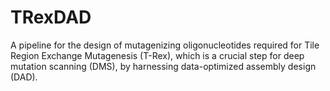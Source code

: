 # TRexDAD
A pipeline for the design of mutagenizing oligonucleotides required for Tile Region Exchange Mutagenesis (T-Rex), which is a crucial step for deep mutation scanning (DMS), by harnessing data-optimized assembly design (DAD).
